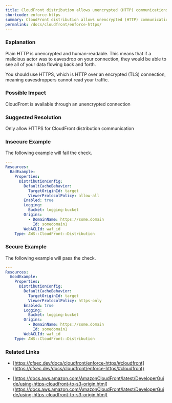 ```yaml
---
title: CloudFront distribution allows unencrypted (HTTP) communications.
shortcode: enforce-https
summary: CloudFront distribution allows unencrypted (HTTP) communications. 
permalink: /docs/cloudfront/enforce-https/
---
```


### Explanation

Plain HTTP is unencrypted and human-readable. This means that if a malicious actor was to eavesdrop on your connection, they would be able to see all of your data flowing back and forth.

You should use HTTPS, which is HTTP over an encrypted (TLS) connection, meaning eavesdroppers cannot read your traffic.

### Possible Impact
CloudFront is available through an unencrypted connection

### Suggested Resolution
Only allow HTTPS for CloudFront distribution communication


### Insecure Example

The following example will fail the  check.

```yaml
---
Resources:
  BadExample:
    Properties:
      DistributionConfig:
        DefaultCacheBehavior:
          TargetOriginId: target
          ViewerProtocolPolicy: allow-all
        Enabled: true
        Logging:
          Bucket: logging-bucket
        Origins:
          - DomainName: https://some.domain
            Id: somedomain1
        WebACLId: waf_id
    Type: AWS::CloudFront::Distribution

```



### Secure Example

The following example will pass the  check.

```yaml
---
Resources:
  GoodExample:
    Properties:
      DistributionConfig:
        DefaultCacheBehavior:
          TargetOriginId: target
          ViewerProtocolPolicy: https-only
        Enabled: true
        Logging:
          Bucket: logging-bucket
        Origins:
          - DomainName: https://some.domain
            Id: somedomain1
        WebACLId: waf_id
    Type: AWS::CloudFront::Distribution

```




### Related Links


- [https://cfsec.dev/docs/cloudfront/enforce-https/#cloudfront](https://cfsec.dev/docs/cloudfront/enforce-https/#cloudfront)

- [https://docs.aws.amazon.com/AmazonCloudFront/latest/DeveloperGuide/using-https-cloudfront-to-s3-origin.html](https://docs.aws.amazon.com/AmazonCloudFront/latest/DeveloperGuide/using-https-cloudfront-to-s3-origin.html)


